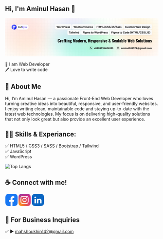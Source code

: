 ## Hi, I'm Aminul Hasan 👋
[<img src='https://github.com/aminulhasan142/aminulhasan142/blob/main/Img/aminulhasan.jpeg?raw=true' alt='Aminul Hasan'>](https://github.com/aminulhasan142/)
<p>
👑 I am Web Developer <br> 
🖊️ Love to write code <br> 

## 🚀 About Me
Hi, I’m Aminul Hasan — a passionate Front-End Web Developer who loves turning creative ideas into beautiful, responsive, and user-friendly websites.
I enjoy writing clean, maintainable code and staying up-to-date with the latest web technologies. My focus is on delivering high-quality solutions that not only look great but also provide an excellent user experience.

## 👨‍💻 Skills & Experiance: 
✅ HTML5 / CSS3 / SASS / Bootstrap / Tailwind <br> 
✅ JavaScript <br>
✅ WordPress <br>

![Top Langs](https://github-readme-stats.vercel.app/api/top-langs/?username=aminulhasan142&layout=compact)


## ☕ Connect with me!
[<img src='https://github.com/shovoalways/shovoalways/blob/main/img/facebook.png?raw=true' alt='facebook' height='40'>](https://www.facebook.com/aminulhasanshoukhin9966)  [<img src='https://github.com/shovoalways/shovoalways/blob/main/img/instagram.png?raw=true' alt='instagram' height='40'>](https://www.instagram.com/aminul_hasan142/)  [<img src='https://github.com/shovoalways/shovoalways/blob/main/img/linkedin.png?raw=true' alt='linkedin' height='40'>](https://www.linkedin.com/in/aminulhasanshoukhin/) 

## 📧 For Business Inquiries 
✅  ► mahshoukhin142@gmail.com
